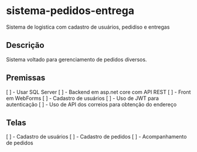 # sistema-pedidos-entrega
Sistema de logistica com cadastro de usuários, pedidiso e entregas

## Descrição
Sistema voltado para gerenciamento de pedidos diversos.

## Premissas
[ ] - Usar SQL Server
[ ] - Backend em asp.net core com API REST
[ ] - Front em WebForms
[ ] - Cadastro de usuários
[ ] - Uso de JWT para autenticação
[ ] - Uso de API dos correios para obtenção do endereço

## Telas
[ ] - Cadastro de usuários
[ ] - Cadastro de pedidos
[ ] - Acompanhamento de pedidos